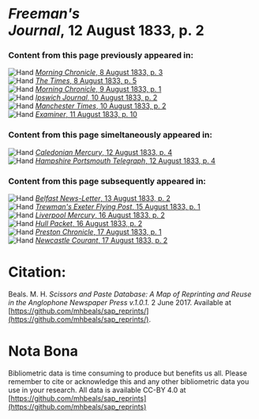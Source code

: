 # *Freeman's Journal*, 12 August 1833, p. 2  
  
### Content from this page previously appeared in:  
![Hand](http://scissorsandpaste.net/wp-content/uploads/2017/06/smallhandpointer.png) [*Morning Chronicle*, 8 August 1833, p. 3](https://mhbeals.github.io/sap_html/Morning-Chronicle/Morning-Chronicle-8-August-1833-p-3)  
![Hand](http://scissorsandpaste.net/wp-content/uploads/2017/06/smallhandpointer.png) [*The Times*, 8 August 1833, p. 5](https://mhbeals.github.io/sap_html/The-Times/The-Times-8-August-1833-p-5)  
![Hand](http://scissorsandpaste.net/wp-content/uploads/2017/06/smallhandpointer.png) [*Morning Chronicle*, 9 August 1833, p. 1](https://mhbeals.github.io/sap_html/Morning-Chronicle/Morning-Chronicle-9-August-1833-p-1)  
![Hand](http://scissorsandpaste.net/wp-content/uploads/2017/06/smallhandpointer.png) [*Ipswich Journal*, 10 August 1833, p. 2](https://mhbeals.github.io/sap_html/Ipswich-Journal/Ipswich-Journal-10-August-1833-p-2)  
![Hand](http://scissorsandpaste.net/wp-content/uploads/2017/06/smallhandpointer.png) [*Manchester Times*, 10 August 1833, p. 2](https://mhbeals.github.io/sap_html/Manchester-Times/Manchester-Times-10-August-1833-p-2)  
![Hand](http://scissorsandpaste.net/wp-content/uploads/2017/06/smallhandpointer.png) [*Examiner*, 11 August 1833, p. 10](https://mhbeals.github.io/sap_html/Examiner/Examiner-11-August-1833-p-10)  
  
### Content from this page simeltaneously appeared in:  
![Hand](http://scissorsandpaste.net/wp-content/uploads/2017/06/smallhandpointer.png) [*Caledonian Mercury*, 12 August 1833, p. 4](https://mhbeals.github.io/sap_html/Caledonian-Mercury/Caledonian-Mercury-12-August-1833-p-4)  
![Hand](http://scissorsandpaste.net/wp-content/uploads/2017/06/smallhandpointer.png) [*Hampshire Portsmouth Telegraph*, 12 August 1833, p. 4](https://mhbeals.github.io/sap_html/Hampshire-Portsmouth-Telegraph/Hampshire-Portsmouth-Telegraph-12-August-1833-p-4)  
  
### Content from this page subsequently appeared in:  
![Hand](http://scissorsandpaste.net/wp-content/uploads/2017/06/smallhandpointer.png) [*Belfast News-Letter*, 13 August 1833, p. 2](https://mhbeals.github.io/sap_html/Belfast-News-Letter/Belfast-News-Letter-13-August-1833-p-2)  
![Hand](http://scissorsandpaste.net/wp-content/uploads/2017/06/smallhandpointer.png) [*Trewman's Exeter Flying Post*, 15 August 1833, p. 1](https://mhbeals.github.io/sap_html/Trewman's-Exeter-Flying-Post/Trewman's-Exeter-Flying-Post-15-August-1833-p-1)  
![Hand](http://scissorsandpaste.net/wp-content/uploads/2017/06/smallhandpointer.png) [*Liverpool Mercury*, 16 August 1833, p. 2](https://mhbeals.github.io/sap_html/Liverpool-Mercury/Liverpool-Mercury-16-August-1833-p-2)  
![Hand](http://scissorsandpaste.net/wp-content/uploads/2017/06/smallhandpointer.png) [*Hull Packet*, 16 August 1833, p. 2](https://mhbeals.github.io/sap_html/Hull-Packet/Hull-Packet-16-August-1833-p-2)  
![Hand](http://scissorsandpaste.net/wp-content/uploads/2017/06/smallhandpointer.png) [*Preston Chronicle*, 17 August 1833, p. 1](https://mhbeals.github.io/sap_html/Preston-Chronicle/Preston-Chronicle-17-August-1833-p-1)  
![Hand](http://scissorsandpaste.net/wp-content/uploads/2017/06/smallhandpointer.png) [*Newcastle Courant*, 17 August 1833, p. 2](https://mhbeals.github.io/sap_html/Newcastle-Courant/Newcastle-Courant-17-August-1833-p-2)  


# Citation: 

Beals. M. H. *Scissors and Paste Database: A Map of Reprinting and Reuse in the Anglophone Newspaper Press v.1.0.1.* 2 June 2017. Available at [https://github.com/mhbeals/sap_reprints/](https://github.com/mhbeals/sap_reprints/). 

# Nota Bona

Bibliometric data is time consuming to produce but benefits us all. Please remember to cite or acknowledge this and any other bibliometric data you use in your research. All data is available CC-BY 4.0 at [https://github.com/mhbeals/sap_reprints](https://github.com/mhbeals/sap_reprints)